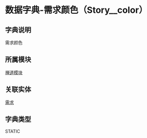 # 数据字典-需求颜色（Story__color）
## 字典说明
需求颜色

## 所属模块
[禅道模块](../module/zentao)

## 关联实体
[需求](../module/zentao/Story)

## 字典类型
STATIC



